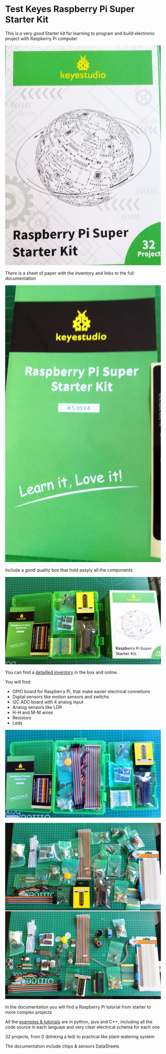 # Test Keyes Raspberry Pi Super Starter Kit

This is a very good Starter kit for learning to program and build electronic project with Raspberry Pi computer

![](./images/IMG_20211005_144236_2.jpg)

There is a sheet of paper with the inventory and links to the full documentation

![](./images/IMG_20211005_144301.jpg)

Include a good quality box that hold easyly all the components

![](./images/IMG_20211005_144256.jpg)


You can find a [detailled inventory](https://wiki.keyestudio.com/KS3014_Raspberry_Pi_4B_Super_Starter_Kit) in the box and online.

You will find:
* GPIO board for Raspberry Pi, that make easier electrical connetions
* Digital sensors like motion sensors and switchs
* I2C ADC board with 4 analog input
* Analog sensors like LDR
* H-H and M-M wires
* Resistors
* Leds


![](./images/IMG_20211005_144322.jpg)

![](./images/IMG_20211005_144519.jpg)
![](./images/IMG_20211005_144852.jpg)



In the documentation you will find a Raspberry Pi tutorial from starter to more complex projects

All the [examples & tutorials](https://fs.keyestudio.com/KS3014) are in python, java and C++, including all the code source in each languaje and very clear electrical schema for each one

32 projects, from 0 (blinking a led) to practical like plant-watering system

The documentation include chips & sensors DataSheets


